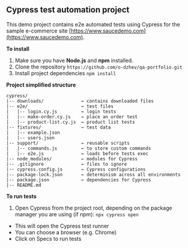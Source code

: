 ## Cypress test automation project  
This demo project contains e2e automated tests using Cypress for the sample e-commerce site [https://www.saucedemo.com](https://www.saucedemo.com).  

**To install**
1. Make sure you have **Node.js** and **npm** installed.
2. Clone the repository `https://github.com/o-dzhev/qa-portfolio.git`
3. Install project dependencies
`npm install`

**Project simplified structure**
```text
cypress/
|-- downloads/              ← contains downloaded files
|-- e2e/                    ← test files 
|   |-- login.cy.js         ← login tests
|   |-- make-order.cy.js    ← place an order test
|   |-- product-list.cy.js  ← product list tests
|-- fixtures/               ← test data 
|   |-- example.json
|   |-- users.json
|-- support/                ← reusable scripts
|   |-- commands.js         ← to store custom commands
|   |-- e2e.js              ← loads before tests exec
|-- node_modules/           ← modules for Cypress
|-- .gitignore              ← files to ignore
|-- cypress.config.js       ← Cypress configurations
|-- package-lock.json       ← determinism across all environments
|-- package.json            ← dependencies for Cypress
|-- README.md 
```
**To run tests**
1. Open Cypress from the project root, depending on the package manager you are using (if npm):
`npx cypress open`
- This will open the Cypress test runner
- You can choose a browser (e.g. Chrome)
- Click on Specs to run tests


